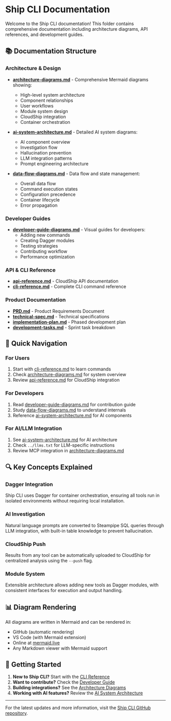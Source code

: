 # Ship CLI Documentation

Welcome to the Ship CLI documentation! This folder contains comprehensive documentation including architecture diagrams, API references, and development guides.

## 📚 Documentation Structure

### Architecture & Design
- **[architecture-diagrams.md](./architecture-diagrams.md)** - Comprehensive Mermaid diagrams showing:
  - High-level system architecture
  - Component relationships
  - User workflows
  - Module system design
  - CloudShip integration
  - Container orchestration

- **[ai-system-architecture.md](./ai-system-architecture.md)** - Detailed AI system diagrams:
  - AI component overview
  - Investigation flow
  - Hallucination prevention
  - LLM integration patterns
  - Prompt engineering architecture

- **[data-flow-diagrams.md](./data-flow-diagrams.md)** - Data flow and state management:
  - Overall data flow
  - Command execution states
  - Configuration precedence
  - Container lifecycle
  - Error propagation

### Developer Guides
- **[developer-guide-diagrams.md](./developer-guide-diagrams.md)** - Visual guides for developers:
  - Adding new commands
  - Creating Dagger modules
  - Testing strategies
  - Contributing workflow
  - Performance optimization

### API & CLI Reference
- **[api-reference.md](./api-reference.md)** - CloudShip API documentation
- **[cli-reference.md](./cli-reference.md)** - Complete CLI command reference

### Product Documentation
- **[PRD.md](./PRD.md)** - Product Requirements Document
- **[technical-spec.md](./technical-spec.md)** - Technical specifications
- **[implementation-plan.md](./implementation-plan.md)** - Phased development plan
- **[development-tasks.md](./development-tasks.md)** - Sprint task breakdown

## 🎯 Quick Navigation

### For Users
1. Start with [cli-reference.md](./cli-reference.md) to learn commands
2. Check [architecture-diagrams.md](./architecture-diagrams.md) for system overview
3. Review [api-reference.md](./api-reference.md) for CloudShip integration

### For Developers
1. Read [developer-guide-diagrams.md](./developer-guide-diagrams.md) for contribution guide
2. Study [data-flow-diagrams.md](./data-flow-diagrams.md) to understand internals
3. Reference [ai-system-architecture.md](./ai-system-architecture.md) for AI components

### For AI/LLM Integration
1. See [ai-system-architecture.md](./ai-system-architecture.md) for AI architecture
2. Check `../llms.txt` for LLM-specific instructions
3. Review MCP integration in [architecture-diagrams.md](./architecture-diagrams.md)

## 🔍 Key Concepts Explained

### Dagger Integration
Ship CLI uses Dagger for container orchestration, ensuring all tools run in isolated environments without requiring local installation.

### AI Investigation
Natural language prompts are converted to Steampipe SQL queries through LLM integration, with built-in table knowledge to prevent hallucination.

### CloudShip Push
Results from any tool can be automatically uploaded to CloudShip for centralized analysis using the `--push` flag.

### Module System
Extensible architecture allows adding new tools as Dagger modules, with consistent interfaces for execution and output handling.

## 📊 Diagram Rendering

All diagrams are written in Mermaid and can be rendered in:
- GitHub (automatic rendering)
- VS Code (with Mermaid extension)
- Online at [mermaid.live](https://mermaid.live/)
- Any Markdown viewer with Mermaid support

## 🚀 Getting Started

1. **New to Ship CLI?** Start with the [CLI Reference](./cli-reference.md)
2. **Want to contribute?** Check the [Developer Guide](./developer-guide-diagrams.md)
3. **Building integrations?** See the [Architecture Diagrams](./architecture-diagrams.md)
4. **Working with AI features?** Review the [AI System Architecture](./ai-system-architecture.md)

---

For the latest updates and more information, visit the [Ship CLI GitHub repository](https://github.com/cloudshipai/ship).